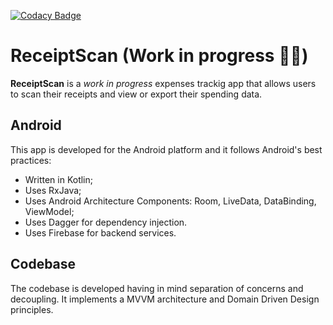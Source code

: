 [![Codacy Badge](https://api.codacy.com/project/badge/Grade/b665f95bec6d4d3497674227099ff899)](https://www.codacy.com?utm_source=github.com&amp;utm_medium=referral&amp;utm_content=lucianbc/BscThesis&amp;utm_campaign=Badge_Grade)

# ReceiptScan (Work in progress 👷‍⛏)

**ReceiptScan** is a *work in progress* expenses trackig app that allows users to scan their receipts and view or export their spending data. 

## Android

This app is developed for the Android platform and it follows Android's best practices:
* Written in Kotlin;
* Uses RxJava;
* Uses Android Architecture Components: Room, LiveData, DataBinding, ViewModel;
* Uses Dagger for dependency injection.
* Uses Firebase for backend services.

## Codebase

The codebase is developed having in mind separation of concerns and decoupling. It implements a MVVM architecture and Domain Driven Design principles. 
